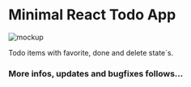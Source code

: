 # Minimal React Todo App

![mockup](https://user-images.githubusercontent.com/17276621/153633065-366f9859-6940-4422-9f7e-421dcbc5872b.png)


Todo items with favorite, done and delete state´s.

### More infos, updates and bugfixes follows...
